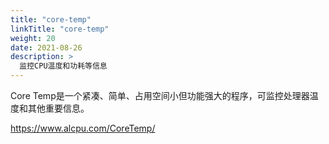 ```yaml
---
title: "core-temp"
linkTitle: "core-temp"
weight: 20
date: 2021-08-26
description: >
  监控CPU温度和功耗等信息
---
```


Core Temp是一个紧凑、简单、占用空间小但功能强大的程序，可监控处理器温度和其他重要信息。

https://www.alcpu.com/CoreTemp/